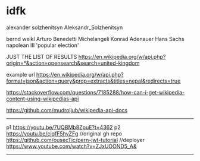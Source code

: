# idfk

alexander solzhenitsyn
Aleksandr_Solzhenitsyn

bernd weikl
Arturo Benedetti Michelangeli
Konrad Adenauer
Hans Sachs
napolean III  'popular election'

JUST THE LIST OF RESULTS
https://en.wikipedia.org/w/api.php?origin=*&action=opensearch&search=united-kingdom


example url
https://en.wikipedia.org/w/api.php?format=json&action=query&prop=extracts&titles=nepal&redirects=true

https://stackoverflow.com/questions/7185288/how-can-i-get-wikipedia-content-using-wikipedias-api

https://github.com/mudroljub/wikipedia-api-docs

---
p1
https://youtu.be/7UQBMb8ZpuE?t=4362
p2
https://youtu.be/cjqfF5hyZFg
//original gh repo
https://github.com/ousecTic/pern-jwt-tutorial
//deployer
https://www.youtube.com/watch?v=ZJxUOOND5_A&

---